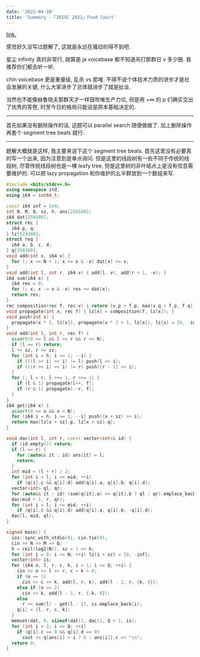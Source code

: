 ```yaml
---
date: '2022-04-10'
title: 'Summary -「JOISC 2021」Food Court'
---
```


[link.](https://loj.ac/p/3489)

感觉好久没写过题解了, 这就是永远在骚动的得不到吧.

星尘 infinity 真的非常行, 就算是 ja voicebase 都不知道吊打那群日 v 多少圈. 我推荐你们都去听一听.

chin voicebase 更是重量级, 乱杀 vs 那堆. 不得不说个体技术力质的进步才是社会发展的关键, 什么大家进步了总体就进步了就是扯淡.

当然也不能像赫鲁晓夫那群天才一样鼓吹唯生产力论, 但是用 $+\infty$ 的 p 们确实交出了优秀的答卷, 时至今日的格局只能说是原本基础决定的.

---

首先如果没有删除操作的话, 这题可以 parallel search 随便做做了. 加上删除操作再套个 segment tree beats 就行.

---

题解大概就是这样, 我主要来说下这个 segment tree beats. 首先这里没有必要真的写一个出来, 因为注意到是单点询问. 但是这里的线段树有一些不同于传统的线段树, 尽管传统线段树也是一棵 leafy tree, 但是这里树的非叶结点上是没有信息需要维护的. 可以把 lazy propagation 和你维护的幺半群放到一个数组来写.

```cpp
#include <bits/stdc++.h>
using namespace std;
using i64 = int64_t;

const i64 inf = 1e9;
int N, M, Q, sz, h, ans[250100];
i64 dat[250100];
struct rec {
  i64 p, q;
} lz[524388];
struct req {
  i64 a, b, c, d;
} q[250100];
void add(int x, i64 v) {
  for (; x <= N + 1; x += x & -x) dat[x] += v;
}
void add(int l, int r, i64 v) { add(l, v), add(r + 1, -v); }
i64 sum(i64 x) {
  i64 res = 0;
  for (; x; x -= x & -x) res += dat[x];
  return res;
}
rec composition(rec f, rec v) { return {v.p + f.p, max(v.q + f.p, f.q)}; }
void propagate(int x, rec f) { lz[x] = composition(f, lz[x]); }
void push(int x) {
  propagate(x * 2, lz[x]), propagate(x * 2 + 1, lz[x]), lz[x] = {0, -inf};
}
void add(int l, int r, rec f) {
  assert(0 <= l && l <= r && r <= N);
  if (l == r) return;
  l += sz, r += sz;
  for (int i = h; i >= 1; --i) {
    if (((l >> i) << i) != l) push(l >> i);
    if (((r >> i) << i) != r) push((r - 1) >> i);
  }
  for (; l < r; l >>= 1, r >>= 1) {
    if (l & 1) propagate(l++, f);
    if (r & 1) propagate(--r, f);
  }
}
i64 get(i64 x) {
  assert(0 <= x && x < N);
  for (i64 i = h; i >= 1; --i) push((x + sz) >> i);
  return max(lz[x + sz].p, lz[x + sz].q);
}

void dac(int l, int r, const vector<int>& id) {
  if (id.empty()) return;
  if (l == r) {
    for (auto&& it : id) ans[it] = l;
    return;
  }
  int mid = (l + r) / 2;
  for (int i = l; i <= mid; ++i)
    if (q[i].c && q[i].d) add(q[i].a, q[i].b, q[i].d);
  vector<int> ql, qr;
  for (auto&& it : id) (sum(q[it].a) >= q[it].b ? ql : qr).emplace_back(it);
  dac(mid + 1, r, qr);
  for (int i = l; i <= mid; ++i)
    if (q[i].c && q[i].d) add(q[i].a, q[i].b, -q[i].d);
  dac(l, mid, ql);
}

signed main() {
  ios::sync_with_stdio(0), cin.tie(0);
  cin >> N >> M >> Q;
  h = ceil(log2(N)), sz = 1 << h;
  for (int i = 0; i <= N; ++i) lz[i + sz] = {0, -inf};
  vector<int> is;
  for (i64 o, l, r, c, k, i = 1; i <= Q; ++i) {
    cin >> o >> l >> r, c = k = 0;
    if (o == 1)
      cin >> c >> k, add(l, r, k), add(l - 1, r, {k, 0});
    else if (o == 2)
      cin >> k, add(l - 1, r, {-k, 0});
    else
      r += sum(l) - get(l - 1), is.emplace_back(i);
    q[i] = {l, r, c, k};
  }
  memset(dat, 0, sizeof(dat)), dac(1, Q + 1, is);
  for (int i = 1; i <= Q; ++i)
    if (q[i].c == 0 && q[i].d == 0)
      cout << q[ans[i] > i ? 0 : ans[i]].c << "\n";
  return 0;
}
```